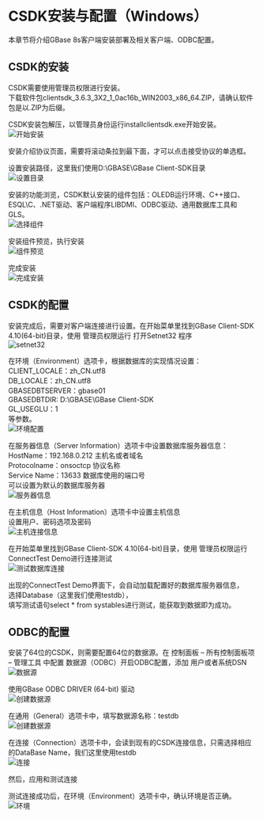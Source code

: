 # CSDK安装与配置（Windows）  
本章节将介绍GBase 8s客户端安装部署及相关客户端、ODBC配置。  

## CSDK的安装  
CSDK需要使用管理员权限进行安装。  
下载软件包clientsdk_3.6.3_3X2_1_0ac16b_WIN2003_x86_64.ZIP，请确认软件包是以.ZIP为后缀。  

CSDK安装包解压，以管理员身份运行installclientsdk.exe开始安装。  
![开始安装](../_static/02_Install/03_CSDK_Win/csdk_win_01.png "开始安装")  

安装介绍协议页面，需要将滚动条拉到最下面，才可以点击接受协议的单选框。  
 
设置安装路径，这里我们使用D:\GBASE\GBase Client-SDK目录  
![设置目录](../_static/02_Install/03_CSDK_Win/csdk_win_02.png "设置目录")    
 
安装的功能浏览，CSDK默认安装的组件包括：OLEDB运行环境、C++接口、ESQL\C、.NET驱动、客户端程序LIBDMI、ODBC驱动、通用数据库工具和GLS。  
![选择组件](../_static/02_Install/03_CSDK_Win/csdk_win_03.png "选择组件")    

安装组件预览，执行安装  
![组件预览](../_static/02_Install/03_CSDK_Win/csdk_win_04.png "组件预览")  
 
完成安装  
![完成安装](../_static/02_Install/03_CSDK_Win/csdk_win_05.png "完成安装")  
 
## CSDK的配置  
安装完成后，需要对客户端连接进行设置。在开始菜单里找到GBase Client-SDK 4.10(64-bit)目录，使用 管理员权限运行 打开Setnet32 程序  
![setnet32](../_static/02_Install/03_CSDK_Win/csdk_win_06.png "setnet32")  

在环境（Environment）选项卡，根据数据库的实现情况设置：  
CLIENT_LOCALE：zh_CN.utf8  
DB_LOCALE：zh_CN.utf8  
GBASEDBTSERVER：gbase01  
GBASEDBTDIR: D:\GBASE\GBase Client-SDK  
GL_USEGLU：1  
等参数。  
![环境配置](../_static/02_Install/03_CSDK_Win/csdk_win_07.png "环境配置")  
 
在服务器信息（Server Information）选项卡中设置数据库服务器信息：  
HostName：192.168.0.212     主机名或者域名  
Protocolname：onsoctcp      协议名称  
Service Name：13633         数据库使用的端口号  
可以设置为默认的数据库服务器  
![服务器信息](../_static/02_Install/03_CSDK_Win/csdk_win_08.png "服务器信息")  
 
在主机信息（Host Information）选项卡中设置主机信息  
设置用户、密码选项及密码  
![主机连接信息](../_static/02_Install/03_CSDK_Win/csdk_win_09.png "主机连接信息")  
 
在开始菜单里找到GBase Client-SDK 4.10(64-bit)目录，使用 管理员权限运行 ConnectTest Demo进行连接测试  
![测试数据库连接](../_static/02_Install/03_CSDK_Win/csdk_win_10.png "测试数据库连接")  

出现的ConnectTest Demo界面下，会自动加载配置好的数据库服务器信息，  
选择Database（这里我们使用testdb），  
填写测试语句select * from systables进行测试，能获取到数据即为成功。  
 
## ODBC的配置  
安装了64位的CSDK，则需要配置64位的数据源。在 控制面板 – 所有控制面板项 – 管理工具 中配置 数据源（ODBC）开启ODBC配置，添加 用户或者系统DSN  
![数据源](../_static/02_Install/03_CSDK_Win/csdk_win_11.png "数据源")  

使用GBase ODBC DRIVER (64-bit) 驱动  
![创建数据源](../_static/02_Install/03_CSDK_Win/csdk_win_12.png "创建数据源")  
 
在通用（General）选项卡中，填写数据源名称：testdb  
![创建数据源](../_static/02_Install/03_CSDK_Win/csdk_win_13.png "创建数据源")  
 
在连接（Connection）选项卡中，会读到现有的CSDK连接信息，只需选择相应的DataBase Name，我们这里使用testdb  
![连接](../_static/02_Install/03_CSDK_Win/csdk_win_14.png "连接")    

然后，应用和测试连接  
 
测试连接成功后，在环境（Environment）选项卡中，确认环境是否正确。  
![环境](../_static/02_Install/03_CSDK_Win/csdk_win_15.png "环境")    
 